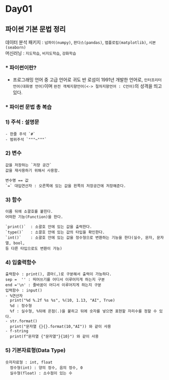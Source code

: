 # Day01  

## 파이썬 기본 문법 정리  
데이터 분석 패키지 : `넘파이(numpy)`, `판다스(pandas)`, `맵플로립(matplotlib)`, `시본(seaborn)`  
머신러닝 : `지도학습`, `비지도학습`, `강화학습`  

### * 파이썬이란?  
- 프로그래밍 언어 중 고급 언어로 귀도 반 로섬이 1991년 개발한 언어로, `인터프리터 언어(대화영 언어)`이며 `완전 객체지향언어(<-> 절차지향언어 : C언어)`의 성격을 띄고 있다.  

### * 파이썬 문법 총 복습  
  ### 1) 주석 : 설명문  
    - 한줄 주석 `#`  
    - 범위주석 `"""~"""`  

  ### 2) 변수  
    값을 저장하는 `저장 공간`  
    값을 재사용하기 위해서 사용함.  

    변수명 == 값  
    `=` 대입연산자 : 오른쪽에 있는 값을 왼쪽의 저장공간에 저장해준다.  

  ### 3) 함수  
    이름 뒤에 소괄호를 붙힌다.  
    어떠한 기능(Function)을 한다.  

    `print()`  : 소괄호 안에 있는 값을 출력한다.  
    `type()`   : 소괄호 안에 있는 값의 타입을 확인한다.  
    `int()`    : 소괄호 안에 있는 값을 정수형으로 변환하는 기능을 한다(실수, 문자, 문자열, bool, 
    등 다른 타입으로도 변환이 가능)  

  ### 4) 입출력함수  
    출력함수 : print(), 콤마(,)로 구분해서 출력이 가능하다.  
    sep =  '' : 띄어쓰기를 어디서 이루어지게 하는지 구분  
    end ='\n' : 줄바꿈이 어디서 이루어지게 하는지 구분  
    입력함수 : input()  
    - %연산자  
      print("%d %.2f %s %s", %(10, 1.13, "AI", True)  
      %d : 정수형  
      %f : 실수형, %뒤에 온점(.)을 붙히고 뒤에 숫자를 넣으면 표현할 자리수를 정할 수 있다.  
    - str.format()  
      print("문자열 {}{}.format(10,"AI")) 와 같이 사용  
    - f-string  
      print(f"문자열 {"문자열"}{10}") 와 같이 사용  

  ### 5) 기본자료형(Data Type)  
    숫자자료형 : int, float  
      정수형(int) : 양의 정수, 음의 정수, 0  
      실수형(float) : 소수점이 있는 수  
